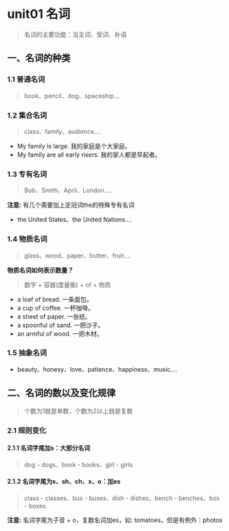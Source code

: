 # unit01 名词
> 名词的主要功能：当主词、受词、补语

## 一、名词的种类
### 1.1 普通名词
> book、pencil、dog、spaceship....

### 1.2 集合名词
> class、family、audience....
- My family is large. 我的家庭是个大家庭。
- My family are all early risers. 我的家人都是早起者。

### 1.3 专有名词
> Bob、Smith、April、London.....

**注意:** 有几个需要加上定冠词the的特殊专有名词
- the United States、the United Nations....

### 1.4 物质名词 
> glass、wood、paper、butter、fruit....

**物质名词如何表示数量？** 
> 数字 + 容器(度量衡) + of + 物质
- a loaf of bread. 一条面包。
- a cup of coffee. 一杯咖啡。
- a sheet of paper. 一张纸。
- a spoonful of sand. 一把沙子。
- an armful of wood. 一把木材。

### 1.5 抽象名词 
- beauty、honesy、love、patience、happiness、music....

## 二、名词的数以及变化规律
> 个数为1就是单数，个数为2以上就是复数

### 2.1 规则变化
#### 2.1.1 名词字尾加s：大部分名词 
> dog - dogs、book - books、girl - girls

#### 2.1.2 名词字尾为s、sh、ch、x、o：加es 
> class - classes、bus - buses、dish - dishes、bench - benches、box - boxes

**注意:** 名词字尾为子音 + o，复数名词加es，如: tomatoes，但是有例外：photos

